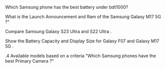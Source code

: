 Which Samsung phone has the best battery under bdt1000?


What is the Launch Announcement and Ram of the  Samsung Galaxy M17 5G ?"

Compare Samsung Galaxy S23 Ultra and S22 Ultra .

Show the Battery Capacity and Display Size for Galaxy F07 and  Galaxy M17 5G .

.4 Available models based on a criteria "Which Samsung phones have the  best Primary Camera ?"
